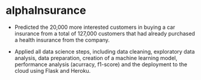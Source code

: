 # alphaInsurance

* Predicted the 20,000 more interested customers in buying a car insurance from a total of 127,000 customers that had already purchased a health insurance from the company.

* Applied all data science steps, including data cleaning, exploratory data analysis, data preparation, creation of a machine learning model, performance analysis (acurracy, f1-score) and the deployment to the cloud using Flask and Heroku.
